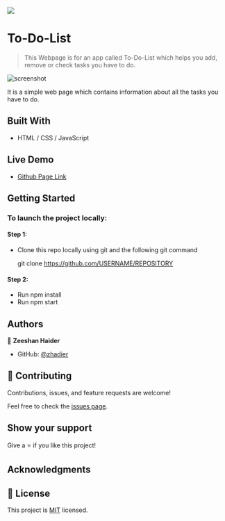 ![](https://img.shields.io/badge/Microverse-blueviolet)

# To-Do-List

> This Webpage is for an app called To-Do-List which helps you add, remove or check tasks you have to do.

![screenshot](https://user-images.githubusercontent.com/90556221/149033173-5d8a0805-453f-44a5-a69f-3bff67e844ac.png)

It is a simple web page which contains information about all the tasks you have to do.

## Built With

- HTML / CSS / JavaScript

## Live Demo

- [Github Page Link](https://zhadier.github.io/To-Do-List)

## Getting Started

### To launch the project locally:

#### Step 1:

- Clone this repo locally using git and the following git command

  git clone https://github.com/USERNAME/REPOSITORY

#### Step 2:

- Run npm install
- Run npm start 

## Authors

👤 **Zeeshan Haider**

- GitHub: [@zhadier](https://github.com/zhadier)

## 🤝 Contributing

Contributions, issues, and feature requests are welcome!

Feel free to check the [issues page](../../issues/).

## Show your support

Give a ⭐️ if you like this project!

## Acknowledgments

## 📝 License

This project is [MIT](./MIT.md) licensed.
